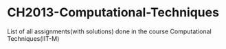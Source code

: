 # CH2013-Computational-Techniques
List of all assignments(with solutions) done in the course Computational Techniques(IIT-M)
